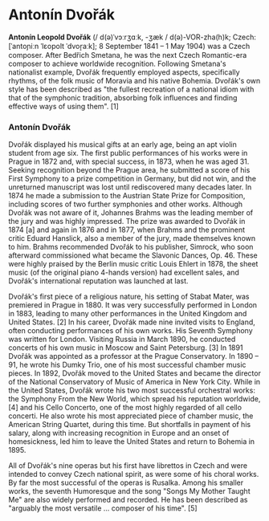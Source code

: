 <h1>Antonín Dvořák</h1>

<b>Antonín Leopold Dvořák</b> (/ d(ə)ˈvɔːrʒɑːk, -ʒæk / d(ə)-VOR-zha(h)k; Czech: [ˈantoɲiːn ˈlɛopolt ˈdvor̝aːk]; 8 September 1841 – 1 May 1904) was a Czech composer. After Bedřich Smetana, he was the next Czech Romantic-era composer to achieve worldwide recognition. Following Smetana's nationalist example, Dvořák frequently employed aspects, specifically rhythms, of the folk music of Moravia and his native Bohemia. Dvořák's own style has been described as "the fullest recreation of a national idiom with that of the symphonic tradition, absorbing folk influences and finding effective ways of using them". [1] 

<h3><b>Antonín Dvořák</b></h3>

Dvořák displayed his musical gifts at an early age, being an apt violin student from age six. The first public performances of his works were in Prague in 1872 and, with special success, in 1873, when he was aged 31. Seeking recognition beyond the Prague area, he submitted a score of his First Symphony to a prize competition in Germany, but did not win, and the unreturned manuscript was lost until rediscovered many decades later. In 1874 he made a submission to the Austrian State Prize for Composition, including scores of two further symphonies and other works. Although Dvořák was not aware of it, Johannes Brahms was the leading member of the jury and was highly impressed. The prize was awarded to Dvořák in 1874 [a] and again in 1876 and in 1877, when Brahms and the prominent critic Eduard Hanslick, also a member of the jury, made themselves known to him. Brahms recommended Dvořák to his publisher, Simrock, who soon afterward commissioned what became the Slavonic Dances, Op. 46. These were highly praised by the Berlin music critic Louis Ehlert in 1878, the sheet music (of the original piano 4-hands version) had excellent sales, and Dvořák's international reputation was launched at last. 

Dvořák's first piece of a religious nature, his setting of Stabat Mater, was premiered in Prague in 1880. It was very successfully performed in London in 1883, leading to many other performances in the United Kingdom and United States. [2] In his career, Dvořák made nine invited visits to England, often conducting performances of his own works. His Seventh Symphony was written for London. Visiting Russia in March 1890, he conducted concerts of his own music in Moscow and Saint Petersburg. [3] In 1891 Dvořák was appointed as a professor at the Prague Conservatory. In 1890 – 91, he wrote his Dumky Trio, one of his most successful chamber music pieces. In 1892, Dvořák moved to the United States and became the director of the National Conservatory of Music of America in New York City. While in the United States, Dvořák wrote his two most successful orchestral works: the Symphony From the New World, which spread his reputation worldwide, [4] and his Cello Concerto, one of the most highly regarded of all cello concerti. He also wrote his most appreciated piece of chamber music, the American String Quartet, during this time. But shortfalls in payment of his salary, along with increasing recognition in Europe and an onset of homesickness, led him to leave the United States and return to Bohemia in 1895. 

All of Dvořák's nine operas but his first have librettos in Czech and were intended to convey Czech national spirit, as were some of his choral works. By far the most successful of the operas is Rusalka. Among his smaller works, the seventh Humoresque and the song "Songs My Mother Taught Me" are also widely performed and recorded. He has been described as "arguably the most versatile ... composer of his time". [5]
